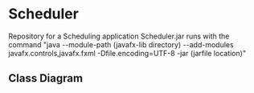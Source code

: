 # Scheduler

Repository for a Scheduling application
Scheduler.jar runs with the command "java --module-path (javafx-lib directory) --add-modules javafx.controls,javafx.fxml -Dfile.encoding=UTF-8 -jar (jarfile location)"

## Class Diagram

